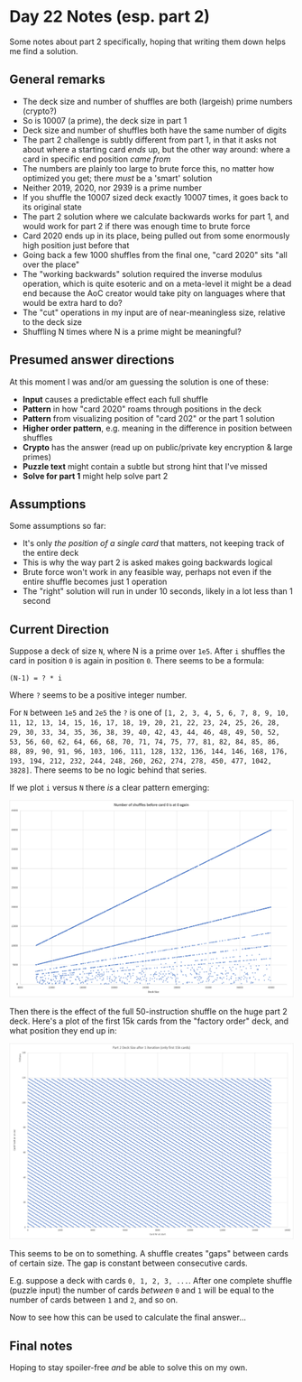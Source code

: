 # Day 22 Notes (esp. part 2)

Some notes about part 2 specifically, hoping that writing them down helps me find a solution.

## General remarks

- The deck size and number of shuffles are both (largeish) prime numbers (crypto?)
- So is 10007 (a prime), the deck size in part 1
- Deck size and number of shuffles both have the same number of digits
- The part 2 challenge is subtly different from part 1, in that it asks not about where a starting card _ends_ up, but the other way around: where a card in specific end position _came from_
- The numbers are plainly too large to brute force this, no matter how optimized you get; there _must_ be a 'smart' solution
- Neither 2019, 2020, nor 2939 is a prime number
- If you shuffle the 10007 sized deck exactly 10007 times, it goes back to its original state
- The part 2 solution where we calculate backwards works for part 1, and would work for part 2 if there was enough time to brute force
- Card 2020 ends up in its place, being pulled out from some enormously high position just before that
- Going back a few 1000 shuffles from the final one, "card 2020" sits "all over the place"
- The "working backwards" solution required the inverse modulus operation, which is quite esoteric and on a meta-level it might be a dead end because the AoC creator would take pity on languages where that would be extra hard to do?
- The "cut" operations in my input are of near-meaningless size, relative to the deck size
- Shuffling N times where N is a prime might be meaningful?

## Presumed answer directions

At this moment I was and/or am guessing the solution is one of these:

- **Input** causes a predictable effect each full shuffle
- **Pattern** in how "card 2020" roams through positions in the deck
- **Pattern** from visualizing position of "card 202" or the part 1 solution
- **Higher order pattern**, e.g. meaning in the difference in position between shuffles
- **Crypto** has the answer (read up on public/private key encryption & large primes)
- **Puzzle text** might contain a subtle but strong hint that I've missed
- **Solve for part 1** might help solve part 2

## Assumptions

Some assumptions so far:

- It's only _the position of a single card_ that matters, not keeping track of the entire deck
- This is why the way part 2 is asked makes going backwards logical
- Brute force won't work in any feasible way, perhaps not even if the entire shuffle becomes just 1 operation
- The "right" solution will run in under 10 seconds, likely in a lot less than 1 second

## Current Direction

Suppose a deck of size `N`, where N is a prime over `1e5`.
After `i` shuffles the card in position `0` is again in position `0`.
There seems to be a formula:

```none
(N-1) = ? * i
```

Where `?` seems to be a positive integer number.

For `N` between `1e5` and `2e5` the `?` is one of `[1, 2, 3, 4, 5, 6, 7, 8, 9, 10, 11, 12, 13, 14, 15, 16, 17, 18, 19, 20, 21, 22, 23, 24, 25, 26, 28, 29, 30, 33, 34, 35, 36, 38, 39, 40, 42, 43, 44, 46, 48, 49, 50, 52, 53, 56, 60, 62, 64, 66, 68, 70, 71, 74, 75, 77, 81, 82, 84, 85, 86, 88, 89, 90, 91, 96, 103, 106, 111, 128, 132, 136, 144, 146, 168, 176, 193, 194, 212, 232, 244, 248, 260, 262, 274, 278, 450, 477, 1042, 3828]`. There seems to be no logic behind that series.

If we plot `i` versus `N` there _is_ a clear pattern emerging:

![Pattern](pattern-seeking-002.png)

Then there is the effect of the full 50-instruction shuffle on the huge part 2 deck.
Here's a plot of the first 15k cards from the "factory order" deck, and what position they end up in:

![Pattern](pattern-seeking-003.png)

This seems to be on to something.
A shuffle creates "gaps" between cards of certain size.
The gap is constant between consecutive cards.

E.g. suppose a deck with cards `0, 1, 2, 3, ...`.
After one complete shuffle (puzzle input) the number of cards _between_ `0` and `1` will be equal to the number of cards between `1` and `2`, and so on.

Now to see how this can be used to calculate the final answer...

## Final notes

Hoping to stay spoiler-free _and_ be able to solve this on my own.
